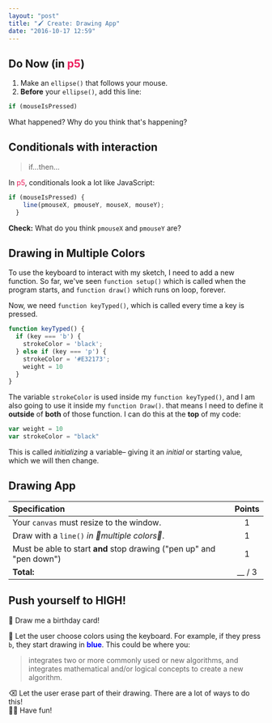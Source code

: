 ```yaml
---
layout: "post"
title: "🖌 Create: Drawing App"
date: "2016-10-17 12:59"
---
```


## Do Now (in <span style="color: #ED1F5E">p5</span>)

1. Make an `ellipse()` that follows your mouse.
2. **Before** your `ellipse()`, add this line:

```javascript
if (mouseIsPressed)
```

What happened? Why do you think that's happening?

## Conditionals with interaction
> if...then...

In <span style="color: #ED1F5E">p5</span>, conditionals look a lot like JavaScript:

```javascript
if (mouseIsPressed) {
    line(pmouseX, pmouseY, mouseX, mouseY);
  }
```

**Check:** What do you think `pmouseX` and `pmouseY` are?

## Drawing in Multiple Colors

To use the keyboard to interact with my sketch, I need to add a new function. So far, we've seen `function setup()` which is called when the program starts, and `function draw()` which runs on loop, forever.

Now, we need `function keyTyped()`, which is called every time a key is pressed.

```javascript
function keyTyped() {
  if (key === 'b') {
    strokeColor = 'black';
  } else if (key === 'p') {
    strokeColor = '#E32173';
    weight = 10
  }
}
```

The variable `strokeColor` is used inside my `function keyTyped()`, and I am also going to use it inside my `function Draw()`. that means I need to define it **outside** of **both** of those function. I can do this at the **top** of my code:

```javascript
var weight = 10
var strokeColor = "black"
```

This is called _initializing_ a variable– giving it an _initial_ or starting value, which we will then change.

## Drawing App

| Specification     | Points     |
| :------------- | :-------------: |
| Your `canvas` must resize to the window.            | 1|
|Draw with a `line()` _in 🌈multiple colors🌈_.|   1|
|Must be able to start **and** stop drawing ("pen up" and "pen down")|1|
|**Total:**| __ / 3|



## <span class="mega-octicon octicon-rocket"></span> Push yourself to HIGH!

🎂 Draw me a birthday card!     

🌈 Let the user choose colors using the keyboard. For example, if they press `b`, they start drawing in <span style="color: blue; font-weight: bold">blue</span>. This could be where you:

> integrates two or more commonly used or new algorithms, and integrates mathematical and/or logical concepts to create a new algorithm.

⌫ Let the user erase part of their drawing. There are a lot of ways to do this!     
💃🏼 Have fun!     
